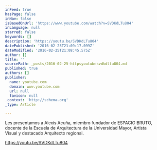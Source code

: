 ```yaml
---
inFeed: true
hasPage: false
inNav: false
isBasedOnUrl: 'https://www.youtube.com/watch?v=SVDKdLTu804'
inLanguage: null
starred: false
keywords: []
description: 'https://youtu.be/SVDKdLTu804'
datePublished: '2016-02-25T21:09:17.099Z'
dateModified: '2016-02-25T21:08:45.575Z'
author: []
title: ''
sourcePath: _posts/2016-02-25-httpsyoutubesvdkdltu804.md
published: true
authors: []
publisher:
  name: youtube.com
  domain: www.youtube.com
  url: null
  favicon: null
_context: 'http://schema.org'
_type: Article

---
```

Les presentamos a Alexis Acuña, miembro fundador de ESPACIO BRUTO, docente de la Escuela de Arquitectura de la Universidad Mayor, Artista Visual y destacado Arquitecto regional.

https://youtu.be/SVDKdLTu804